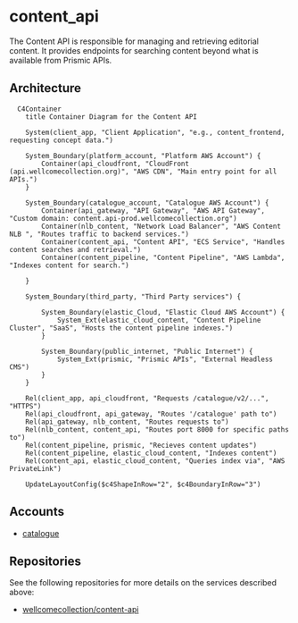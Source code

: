 # content_api

The Content API is responsible for managing and retrieving editorial content. It provides endpoints for searching content beyond what is available from Prismic APIs.

## Architecture

```mermaid
  C4Container
    title Container Diagram for the Content API

    System(client_app, "Client Application", "e.g., content_frontend, requesting concept data.")

    System_Boundary(platform_account, "Platform AWS Account") {
        Container(api_cloudfront, "CloudFront (api.wellcomecollection.org)", "AWS CDN", "Main entry point for all APIs.")
    }

    System_Boundary(catalogue_account, "Catalogue AWS Account") {
        Container(api_gateway, "API Gateway", "AWS API Gateway", "Custom domain: content.api-prod.wellcomecollection.org")
        Container(nlb_content, "Network Load Balancer", "AWS Content NLB ", "Routes traffic to backend services.")
        Container(content_api, "Content API", "ECS Service", "Handles content searches and retrieval.")
        Container(content_pipeline, "Content Pipeline", "AWS Lambda", "Indexes content for search.")

    }

    System_Boundary(third_party, "Third Party services") {

        System_Boundary(elastic_Cloud, "Elastic Cloud AWS Account") {
            System_Ext(elastic_cloud_content, "Content Pipeline Cluster", "SaaS", "Hosts the content pipeline indexes.")
        }

        System_Boundary(public_internet, "Public Internet") {
            System_Ext(prismic, "Prismic APIs", "External Headless CMS")
        }
    }

    Rel(client_app, api_cloudfront, "Requests /catalogue/v2/...", "HTTPS")
    Rel(api_cloudfront, api_gateway, "Routes '/catalogue' path to")
    Rel(api_gateway, nlb_content, "Routes requests to")
    Rel(nlb_content, content_api, "Routes port 8000 for specific paths to")
    Rel(content_pipeline, prismic, "Recieves content updates")
    Rel(content_pipeline, elastic_cloud_content, "Indexes content")
    Rel(content_api, elastic_cloud_content, "Queries index via", "AWS PrivateLink")

    UpdateLayoutConfig($c4ShapeInRow="2", $c4BoundaryInRow="3")
```

## Accounts

- [catalogue](../../aws_accounts.md#catalogue)

## Repositories

See the following repositories for more details on the services described above:

- [wellcomecollection/content-api](https://github.com/wellcomecollection/content-api)
